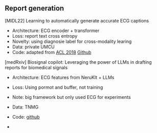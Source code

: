 
## Report generation

[MIDL22] Learning to automatically generate accurate ECG captions
  - Architecture: ECG encoder + transformer
  - Loss: report text cross entropy
  - Novelty: using diagnosie label for cross-modality learing
  - Data: private UMCU
  - Code: adapted from [ACL 2018](https://arxiv.org/abs/1711.08195) [Github](https://github.com/havecats/Medical-Report-Generation-OntheAutomaticGeneration?tab=readme-ov-file)

[medRxiv] Biosignal copilot: Leveraging the power of LLMs in drafting reports for biomedical signals
  - Architecture: ECG features from NeruKIt + LLMs
  - Loss: Using pormot and buffer, not training
  - Note: big framework but only used ECG for experiments
  - Data: TNMG
  - Code: [github](https://github.com/NeuroSyd/signal_copilot)

  - 
